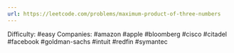 ```yaml
---
url: https://leetcode.com/problems/maximum-product-of-three-numbers
---
```


Difficulty: #easy
Companies: #amazon #apple #bloomberg #cisco #citadel #facebook #goldman-sachs #intuit #redfin #symantec